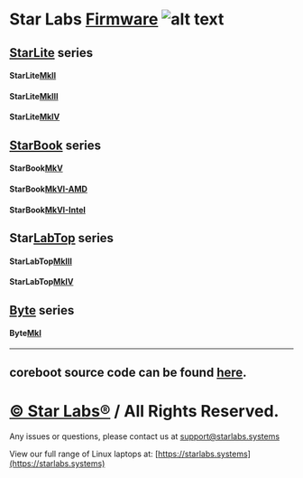# Star Labs [Firmware](https://github.com/StarLabsLtd/firmware/) ![alt text](https://cdn.shopify.com/s/files/1/2059/5897/files/Star_50x.png?v=1513954416 "Star Labs Systems")

## [StarLite](https://github.com/StarLabsLtd/firmware/tree/master/StarLite/) series
#### StarLite[MkII](https://github.com/StarLabsLtd/firmware/tree/master/StarLite/MkII)
#### StarLite[MkIII](https://github.com/StarLabsLtd/firmware/tree/master/StarLite/MkIII)
#### StarLite[MkIV](https://github.com/StarLabsLtd/firmware/tree/master/StarLite/MkIV)

## [StarBook](https://github.com/StarLabsLtd/firmware/tree/master/StarBook/) series
#### StarBook[MkV](https://github.com/StarLabsLtd/firmware/tree/master/StarBook/MkV)
#### StarBook[MkVI-AMD](https://github.com/StarLabsLtd/firmware/tree/master/StarBook/MkVI-AMD)
#### StarBook[MkVI-Intel](https://github.com/StarLabsLtd/firmware/tree/master/StarBook/MkVI-Intel)

## Star[LabTop](https://github.com/StarLabsLtd/firmware/tree/master/StarLabTop/) series
#### StarLabTop[MkIII](https://github.com/StarLabsLtd/firmware/tree/master/StarLabTop/MkIII)
#### StarLabTop[MkIV](https://github.com/StarLabsLtd/firmware/tree/master/StarLabTop/MkIV)

## [Byte](https://github.com/StarLabsLtd/firmware/tree/master/Byte) series
#### Byte[MkI](https://github.com/StarLabsLtd/firmware/tree/master/Byte/MkI)

---
coreboot source code can be found [here](https://github.com/coreboot/coreboot).
---
# [© Star Labs®](https://starlabs.systems) / All Rights Reserved.
Any issues or questions, please contact us at [support@starlabs.systems](mailto:supportstarlabs.systems)

View our full range of Linux laptops at: [https://starlabs.systems](https://starlabs.systems)
